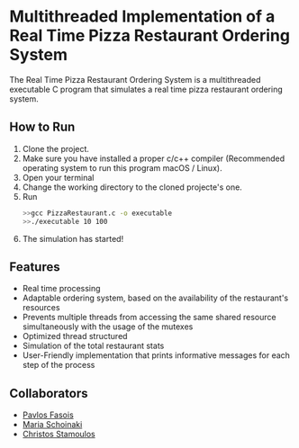 # Multithreaded Implementation of a Real Time Pizza Restaurant Ordering System

The Real Time Pizza Restaurant Ordering System is a multithreaded executable C program that simulates a real time pizza restaurant ordering system.

## How to Run
1. Clone the project.
2. Make sure you have installed a proper c/c++ compiler (Recommended operating system to run this program macOS / Linux).
3. Open your terminal
4. Change the working directory to the cloned projecte's one.
5. Run
   ```sh
   >>gcc PizzaRestaurant.c -o executable 
   >>./executable 10 100  
   ```
6. The simulation has started!


## Features
- Real time processing
- Adaptable ordering system, based on the availability of the restaurant's resources
- Prevents multiple threads from accessing the same shared resource simultaneously with the usage of the mutexes
- Optimized thread structured
- Simulation of the total restaurant stats
- User-Friendly implementation that prints informative messages for each step of the process


## Collaborators
- [Pavlos Fasois](https://github.com/PavlosFas13)
- [Maria Schoinaki](https://github.com/MariaSchoinaki)
- [Christos Stamoulos](https://github.com/ChristosStamoulos)
